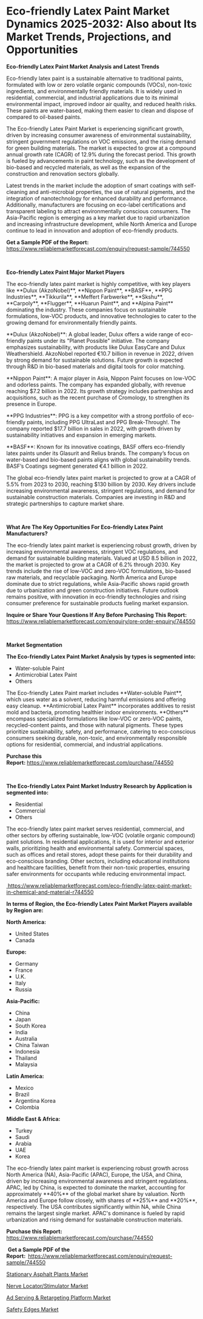 <p><h1>Eco-friendly Latex Paint Market Dynamics 2025-2032: Also about Its Market Trends, Projections, and Opportunities</h1></p><p><strong>Eco-friendly Latex Paint Market Analysis and Latest Trends</strong></p>
<p><p>Eco-friendly latex paint is a sustainable alternative to traditional paints, formulated with low or zero volatile organic compounds (VOCs), non-toxic ingredients, and environmentally friendly materials. It is widely used in residential, commercial, and industrial applications due to its minimal environmental impact, improved indoor air quality, and reduced health risks. These paints are water-based, making them easier to clean and dispose of compared to oil-based paints.</p><p>The Eco-friendly Latex Paint Market is experiencing significant growth, driven by increasing consumer awareness of environmental sustainability, stringent government regulations on VOC emissions, and the rising demand for green building materials. The market is expected to grow at a compound annual growth rate (CAGR) of 12.9% during the forecast period. This growth is fueled by advancements in paint technology, such as the development of bio-based and recycled materials, as well as the expansion of the construction and renovation sectors globally.</p><p>Latest trends in the market include the adoption of smart coatings with self-cleaning and anti-microbial properties, the use of natural pigments, and the integration of nanotechnology for enhanced durability and performance. Additionally, manufacturers are focusing on eco-label certifications and transparent labeling to attract environmentally conscious consumers. The Asia-Pacific region is emerging as a key market due to rapid urbanization and increasing infrastructure development, while North America and Europe continue to lead in innovation and adoption of eco-friendly products.</p></p>
<p><strong>Get a Sample PDF of the Report:&nbsp;</strong> <a href="https://www.reliablemarketforecast.com/enquiry/request-sample/744550?utm_campaign=1899&utm_medium=2&utm_source=Github&utm_content=ia&utm_term=20012025&utm_id=eco-friendly-latex-paint">https://www.reliablemarketforecast.com/enquiry/request-sample/744550</a></p>
<p>&nbsp;</p>
<p><strong>Eco-friendly Latex Paint Major Market Players</strong></p>
<p><p>The eco-friendly latex paint market is highly competitive, with key players like **Dulux (AkzoNobel)**, **Nippon Paint**, **BASF**, **PPG Industries**, **Tikkurila**, **Meffert Farbwerke**, **Skshu**, **Carpoly**, **Flugger**, **Huarun Paint**, and **Alpina Paint** dominating the industry. These companies focus on sustainable formulations, low-VOC products, and innovative technologies to cater to the growing demand for environmentally friendly paints.</p><p>**Dulux (AkzoNobel)**: A global leader, Dulux offers a wide range of eco-friendly paints under its "Planet Possible" initiative. The company emphasizes sustainability, with products like Dulux EasyCare and Dulux Weathershield. AkzoNobel reported €10.7 billion in revenue in 2022, driven by strong demand for sustainable solutions. Future growth is expected through R&D in bio-based materials and digital tools for color matching.</p><p>**Nippon Paint**: A major player in Asia, Nippon Paint focuses on low-VOC and odorless paints. The company has expanded globally, with revenue reaching $7.2 billion in 2022. Its growth strategy includes partnerships and acquisitions, such as the recent purchase of Cromology, to strengthen its presence in Europe.</p><p>**PPG Industries**: PPG is a key competitor with a strong portfolio of eco-friendly paints, including PPG UltraLast and PPG Break-Through!. The company reported $17.7 billion in sales in 2022, with growth driven by sustainability initiatives and expansion in emerging markets.</p><p>**BASF**: Known for its innovative coatings, BASF offers eco-friendly latex paints under its Glasurit and Relius brands. The company’s focus on water-based and bio-based paints aligns with global sustainability trends. BASF’s Coatings segment generated €4.1 billion in 2022.</p><p>The global eco-friendly latex paint market is projected to grow at a CAGR of 5.5% from 2023 to 2030, reaching $130 billion by 2030. Key drivers include increasing environmental awareness, stringent regulations, and demand for sustainable construction materials. Companies are investing in R&D and strategic partnerships to capture market share.</p></p>
<p>&nbsp;</p>
<p><strong>What Are The Key Opportunities For Eco-friendly Latex Paint Manufacturers?</strong></p>
<p><p>The eco-friendly latex paint market is experiencing robust growth, driven by increasing environmental awareness, stringent VOC regulations, and demand for sustainable building materials. Valued at USD 8.5 billion in 2022, the market is projected to grow at a CAGR of 6.2% through 2030. Key trends include the rise of low-VOC and zero-VOC formulations, bio-based raw materials, and recyclable packaging. North America and Europe dominate due to strict regulations, while Asia-Pacific shows rapid growth due to urbanization and green construction initiatives. Future outlook remains positive, with innovation in eco-friendly technologies and rising consumer preference for sustainable products fueling market expansion.</p></p>
<p><strong>Inquire or Share Your Questions If Any Before Purchasing This Report:</strong> <a href="https://www.reliablemarketforecast.com/enquiry/pre-order-enquiry/744550?utm_campaign=1899&utm_medium=2&utm_source=Github&utm_content=ia&utm_term=20012025&utm_id=eco-friendly-latex-paint">https://www.reliablemarketforecast.com/enquiry/pre-order-enquiry/744550</a></p>
<p>&nbsp;</p>
<p><strong>Market Segmentation</strong></p>
<p><strong>The Eco-friendly Latex Paint Market Analysis by types is segmented into:</strong></p>
<p><ul><li>Water-soluble Paint</li><li>Antimicrobial Latex Paint</li><li>Others</li></ul></p>
<p><p>The Eco-friendly Latex Paint market includes **Water-soluble Paint**, which uses water as a solvent, reducing harmful emissions and offering easy cleanup. **Antimicrobial Latex Paint** incorporates additives to resist mold and bacteria, promoting healthier indoor environments. **Others** encompass specialized formulations like low-VOC or zero-VOC paints, recycled-content paints, and those with natural pigments. These types prioritize sustainability, safety, and performance, catering to eco-conscious consumers seeking durable, non-toxic, and environmentally responsible options for residential, commercial, and industrial applications.</p></p>
<p><strong>Purchase this Report:&nbsp;</strong><a href="https://www.reliablemarketforecast.com/purchase/744550?utm_campaign=1899&utm_medium=2&utm_source=Github&utm_content=ia&utm_term=20012025&utm_id=eco-friendly-latex-paint">https://www.reliablemarketforecast.com/purchase/744550</a></p>
<p>&nbsp;</p>
<p><strong>The Eco-friendly Latex Paint Market Industry Research by Application is segmented into:</strong></p>
<p><ul><li>Residential</li><li>Commercial</li><li>Others</li></ul></p>
<p><p>The eco-friendly latex paint market serves residential, commercial, and other sectors by offering sustainable, low-VOC (volatile organic compound) paint solutions. In residential applications, it is used for interior and exterior walls, prioritizing health and environmental safety. Commercial spaces, such as offices and retail stores, adopt these paints for their durability and eco-conscious branding. Other sectors, including educational institutions and healthcare facilities, benefit from their non-toxic properties, ensuring safer environments for occupants while reducing environmental impact.</p></p>
<p><a href="https://www.reliablemarketforecast.com/eco-friendly-latex-paint-market-in-chemical-and-material-r744550?utm_campaign=1899&utm_medium=2&utm_source=Github&utm_content=ia&utm_term=20012025&utm_id=eco-friendly-latex-paint">&nbsp;https://www.reliablemarketforecast.com/eco-friendly-latex-paint-market-in-chemical-and-material-r744550</a></p>
<p><strong>In terms of Region, the Eco-friendly Latex Paint Market Players available by Region are:</strong></p>
<p>
    <p> <strong> North America: </strong>
        <ul>
            <li>United States</li>
            <li>Canada</li>
        </ul>
        </p> 
    <p> <strong> Europe: </strong>
        <ul>
            <li>Germany</li>
            <li>France</li>
            <li>U.K.</li>
            <li>Italy</li>
            <li>Russia</li>
        </ul>
        </p> 
    <p> <strong> Asia-Pacific: </strong>
        <ul>
            <li>China</li>
            <li>Japan</li>
            <li>South Korea</li>
            <li>India</li>
            <li>Australia</li>
            <li>China Taiwan</li>
            <li>Indonesia</li>
            <li>Thailand</li>
            <li>Malaysia</li>
        </ul>
        </p> 
    <p> <strong> Latin America: </strong>
        <ul>
            <li>Mexico</li>
            <li>Brazil</li>
            <li>Argentina Korea</li>
            <li>Colombia</li>
        </ul>
        </p> 
    <p> <strong> Middle East & Africa: </strong>
        <ul>
            <li>Turkey</li>
            <li>Saudi</li>
            <li>Arabia</li>
            <li>UAE</li>
            <li>Korea</li>
        </ul>
    </p>
    </p>
<p><p>The eco-friendly latex paint market is experiencing robust growth across North America (NA), Asia-Pacific (APAC), Europe, the USA, and China, driven by increasing environmental awareness and stringent regulations. APAC, led by China, is expected to dominate the market, accounting for approximately **40%** of the global market share by valuation. North America and Europe follow closely, with shares of **25%** and **20%**, respectively. The USA contributes significantly within NA, while China remains the largest single market. APAC's dominance is fueled by rapid urbanization and rising demand for sustainable construction materials.</p></p>
<p><strong>Purchase this Report: </strong><a href="https://www.reliablemarketforecast.com/purchase/744550?utm_campaign=1899&utm_medium=2&utm_source=Github&utm_content=ia&utm_term=20012025&utm_id=eco-friendly-latex-paint">https://www.reliablemarketforecast.com/purchase/744550</a></p>
<p>&nbsp;<strong>Get a Sample PDF of the Report:&nbsp;&nbsp;</strong><a href="https://www.reliablemarketforecast.com/enquiry/request-sample/744550?utm_campaign=1899&utm_medium=2&utm_source=Github&utm_content=ia&utm_term=20012025&utm_id=eco-friendly-latex-paint">https://www.reliablemarketforecast.com/enquiry/request-sample/744550</a></p>
<p><strong></strong></p>
<p><p><a href="https://www.linkedin.com/pulse/decoding-stationary-asphalt-plants-market-signals-growth-algorithms-vsw2e?utm_campaign=1899&utm_medium=2&utm_source=Github&utm_content=ia&utm_term=20012025&utm_id=eco-friendly-latex-paint">Stationary Asphalt Plants Market</a></p><p><a href="https://www.linkedin.com/pulse/comprehensive-nerve-locatorstimulator-market-report-360-degree-efpgc?utm_campaign=1899&utm_medium=2&utm_source=Github&utm_content=ia&utm_term=20012025&utm_id=eco-friendly-latex-paint">Nerve Locator/Stimulator Market</a></p><p><a href="https://www.linkedin.com/pulse/exploring-ad-serving-retargeting-platform-market-projected-growth-4adqc?utm_campaign=1899&utm_medium=2&utm_source=Github&utm_content=ia&utm_term=20012025&utm_id=eco-friendly-latex-paint">Ad Serving & Retargeting Platform Market</a></p><p><a href="https://www.linkedin.com/pulse/outlook-safety-edges-market-2025-2032-detailed-size-scope-8ehbf?utm_campaign=1899&utm_medium=2&utm_source=Github&utm_content=ia&utm_term=20012025&utm_id=eco-friendly-latex-paint">Safety Edges Market</a></p></p>